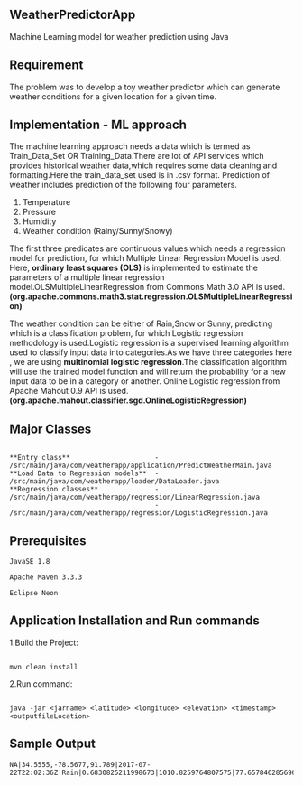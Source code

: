 
## WeatherPredictorApp
Machine Learning model for weather prediction using Java

## Requirement
The problem was to develop a toy weather predictor which can generate weather conditions for a given location for a given time.


## Implementation - ML approach
The machine learning approach needs a data which is termed as Train_Data_Set OR Training_Data.There are lot of API services which provides historical weather data,which requires some data cleaning and formatting.Here the train_data_set used is in .csv format.
Prediction of weather includes prediction of the following four parameters.
1. Temperature
2. Pressure
3. Humidity
4. Weather condition (Rainy/Sunny/Snowy) 

The first three predicates are continuous values which needs a regression model for prediction, for which Multiple Linear Regression Model is used.
Here, **ordinary least squares (OLS)** is implemented to estimate the parameters of a multiple linear regression model.OLSMultipleLinearRegression from Commons Math 3.0 API is used.**(org.apache.commons.math3.stat.regression.OLSMultipleLinearRegression)**

The weather condition can be either of Rain,Snow or Sunny, predicting which is a classification problem, for which Logistic regression methodology is used.Logistic regression is a supervised learning algorithm used to classify input data into categories.As we have three categories here , we are using **multinomial logistic regression**.The classification algorithm will use the trained model function and will return the probability for a new input data to be in a category or another. Online
Logistic regression from Apache Mahout 0.9 API is used.**(org.apache.mahout.classifier.sgd.OnlineLogisticRegression)**


## Major Classes

```

**Entry class** 					- /src/main/java/com/weatherapp/application/PredictWeatherMain.java
**Load Data to Regression models**  - /src/main/java/com/weatherapp/loader/DataLoader.java
**Regression classes** 				- /src/main/java/com/weatherapp/regression/LinearRegression.java 
				  					- /src/main/java/com/weatherapp/regression/LogisticRegression.java

```

## Prerequisites

```
JavaSE 1.8

Apache Maven 3.3.3

Eclipse Neon

```

## Application Installation and Run commands

1.Build the Project:

```

mvn clean install 

```

2.Run command:

```

java -jar <jarname> <latitude> <longitude> <elevation> <timestamp> <outputfileLocation>

```

## Sample Output

```
NA|34.5555,-78.5677,91.789|2017-07-22T22:02:36Z|Rain|0.6830825211998673|1010.8259764807575|77.65784628569662

```
